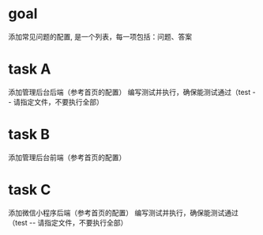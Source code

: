 # goal

添加常见问题的配置, 是一个列表，每一项包括：问题、答案

# task A

添加管理后台后端（参考首页的配置）
编写测试并执行，确保能测试通过（test -- 请指定文件，不要执行全部）

# task B

添加管理后台前端（参考首页的配置）

# task C

添加微信小程序后端（参考首页的配置）
编写测试并执行，确保能测试通过（test -- 请指定文件，不要执行全部）
